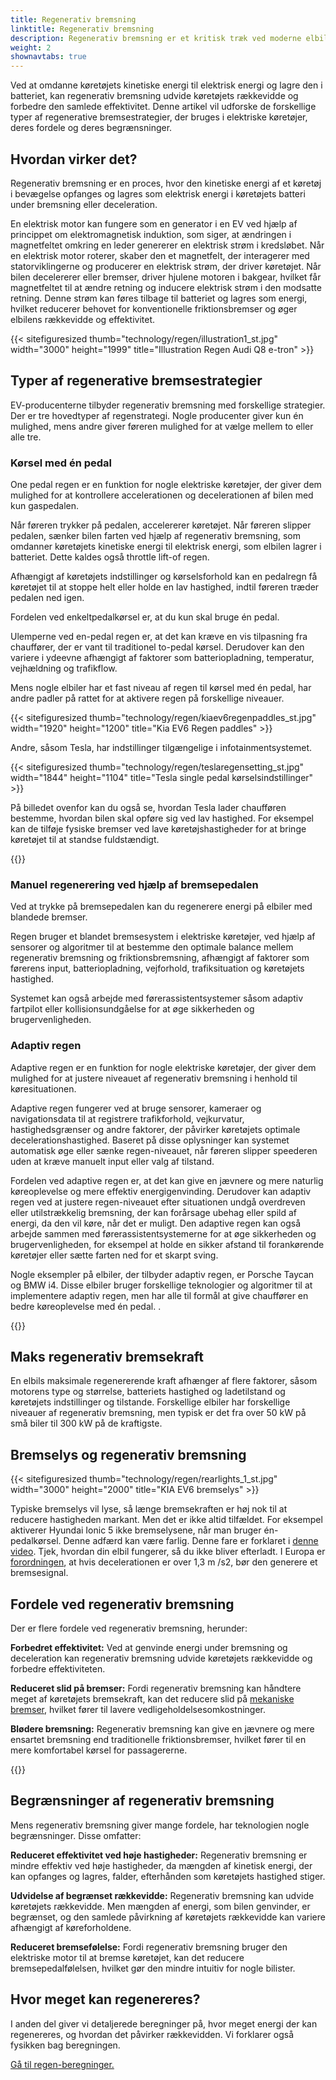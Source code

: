 ```yaml
---
title: Regenerativ bremsning
linktitle: Regenerativ bremsning
description: Regenerativ bremsning er et kritisk træk ved moderne elbiler, som gør det muligt for køretøjet at genvinde energi under bremsning og deceleration.
weight: 2
shownavtabs: true
---
```

<!-- markdownlint-disable MD033 -->
Ved at omdanne køretøjets kinetiske energi til elektrisk energi og lagre den i batteriet, kan regenerativ bremsning udvide køretøjets rækkevidde og forbedre den samlede effektivitet. Denne artikel vil udforske de forskellige typer af regenerative bremsestrategier, der bruges i elektriske køretøjer, deres fordele og deres begrænsninger.

## Hvordan virker det?

Regenerativ bremsning er en proces, hvor den kinetiske energi af et køretøj i bevægelse opfanges og lagres som elektrisk energi i køretøjets batteri under bremsning eller deceleration.

En elektrisk motor kan fungere som en generator i en EV ved hjælp af princippet om elektromagnetisk induktion, som siger, at ændringen i magnetfeltet omkring en leder genererer en elektrisk strøm i kredsløbet. Når en elektrisk motor roterer, skaber den et magnetfelt, der interagerer med statorviklingerne og producerer en elektrisk strøm, der driver køretøjet. Når bilen decelererer eller bremser, driver hjulene motoren i bakgear, hvilket får magnetfeltet til at ændre retning og inducere elektrisk strøm i den modsatte retning. Denne strøm kan føres tilbage til batteriet og lagres som energi, hvilket reducerer behovet for konventionelle friktionsbremser og øger elbilens rækkevidde og effektivitet.

{{< sitefiguresized thumb="technology/regen/illustration1_st.jpg" width="3000" height="1999" title="Illustration Regen Audi Q8 e-tron" >}}

## Typer af regenerative bremsestrategier

EV-producenterne tilbyder regenerativ bremsning med forskellige strategier. Der er tre hovedtyper af regenstrategi. Nogle producenter giver kun én mulighed, mens andre giver føreren mulighed for at vælge mellem to eller alle tre.

### Kørsel med én pedal

One pedal regen er en funktion for nogle elektriske køretøjer, der giver dem mulighed for at kontrollere accelerationen og decelerationen af ​​bilen med kun gaspedalen.

Når føreren trykker på pedalen, accelererer køretøjet. Når føreren slipper pedalen, sænker bilen farten ved hjælp af regenerativ bremsning, som omdanner køretøjets kinetiske energi til elektrisk energi, som elbilen lagrer i batteriet. Dette kaldes også throttle lift-of regen.

Afhængigt af køretøjets indstillinger og kørselsforhold kan en pedalregn få køretøjet til at stoppe helt eller holde en lav hastighed, indtil føreren træder pedalen ned igen.

Fordelen ved enkeltpedalkørsel er, at du kun skal bruge én pedal.

Ulemperne ved en-pedal regen er, at det kan kræve en vis tilpasning fra chauffører, der er vant til traditionel to-pedal kørsel. Derudover kan den variere i ydeevne afhængigt af faktorer som batteriopladning, temperatur, vejhældning og trafikflow.

Mens nogle elbiler har et fast niveau af regen til kørsel med én pedal, har andre padler på rattet for at aktivere regen på forskellige niveauer.

{{< sitefiguresized thumb="technology/regen/kiaev6regenpaddles_st.jpg" width="1920" height="1200" title="Kia EV6 Regen paddles" >}}

Andre, såsom Tesla, har indstillinger tilgængelige i infotainmentsystemet.

{{< sitefiguresized thumb="technology/regen/teslaregensetting_st.jpg" width="1844" height="1104" title="Tesla single pedal kørselsindstillinger" >}}

På billedet ovenfor kan du også se, hvordan Tesla lader chaufføren bestemme, hvordan bilen skal opføre sig ved lav hastighed. For eksempel kan de tilføje fysiske bremser ved lave køretøjshastigheder for at bringe køretøjet til at standse fuldstændigt.

{{<evkxdisplayaddarticle />}}
### Manuel regenerering ved hjælp af bremsepedalen

Ved at trykke på bremsepedalen kan du regenerere energi på elbiler med blandede bremser.

Regen bruger et blandet bremsesystem i elektriske køretøjer, ved hjælp af sensorer og algoritmer til at bestemme den optimale balance mellem regenerativ bremsning og friktionsbremsning, afhængigt af faktorer som førerens input, batteriopladning, vejforhold, trafiksituation og køretøjets hastighed.

Systemet kan også arbejde med førerassistentsystemer såsom adaptiv fartpilot eller kollisionsundgåelse for at øge sikkerheden og brugervenligheden.

### Adaptiv regen

Adaptive regen er en funktion for nogle elektriske køretøjer, der giver dem mulighed for at justere niveauet af regenerativ bremsning i henhold til køresituationen.

Adaptive regen fungerer ved at bruge sensorer, kameraer og navigationsdata til at registrere trafikforhold, vejkurvatur, hastighedsgrænser og andre faktorer, der påvirker køretøjets optimale decelerationshastighed. Baseret på disse oplysninger kan systemet automatisk øge eller sænke regen-niveauet, når føreren slipper speederen uden at kræve manuelt input eller valg af tilstand.

Fordelen ved adaptive regen er, at det kan give en jævnere og mere naturlig køreoplevelse og mere effektiv energigenvinding. Derudover kan adaptiv regen ved at justere regen-niveauet efter situationen undgå overdreven eller utilstrækkelig bremsning, der kan forårsage ubehag eller spild af energi, da den vil køre, når det er muligt. Den adaptive regen kan også arbejde sammen med førerassistentsystemerne for at øge sikkerheden og brugervenligheden, for eksempel at holde en sikker afstand til forankørende køretøjer eller sætte farten ned for et skarpt sving.

Nogle eksempler på elbiler, der tilbyder adaptiv regen, er Porsche Taycan og BMW i4. Disse elbiler bruger forskellige teknologier og algoritmer til at implementere adaptiv regen, men har alle til formål at give chauffører en bedre køreoplevelse med én pedal. .

{{<evkxdisplayaddarticle />}}

## Maks regenerativ bremsekraft

En elbils maksimale regenererende kraft afhænger af flere faktorer, såsom motorens type og størrelse, batteriets hastighed og ladetilstand og køretøjets indstillinger og tilstande. Forskellige elbiler har forskellige niveauer af regenerativ bremsning, men typisk er det fra over 50 kW på små biler til 300 kW på de kraftigste.

## Bremselys og regenerativ bremsning

{{< sitefiguresized thumb="technology/regen/rearlights_1_st.jpg" width="3000" height="2000" title="KIA EV6 bremselys" >}}

Typiske bremselys vil lyse, så længe bremsekraften er høj nok til at reducere hastigheden markant. Men det er ikke altid tilfældet. For eksempel aktiverer Hyundai Ionic 5 ikke bremselysene, når man bruger én-pedalkørsel. Denne adfærd kan være farlig. Denne fare er forklaret i [denne video](https://www.youtube.com/watch?v=U0YW7x9U5TQ). Tjek, hvordan din elbil fungerer, så du ikke bliver efterladt.
I Europa er [forordningen](https://unece.org/transport/documents/2022/02/standards/un-regulation-no-13h-revision-4-amendment-2), at hvis decelerationen er over 1,3 m /s2, bør den generere et bremsesignal.
## Fordele ved regenerativ bremsning

Der er flere fordele ved regenerativ bremsning, herunder:

**Forbedret effektivitet:** Ved at genvinde energi under bremsning og deceleration kan regenerativ bremsning udvide køretøjets rækkevidde og forbedre effektiviteten.

**Reduceret slid på bremser:** Fordi regenerativ bremsning kan håndtere meget af køretøjets bremsekraft, kan det reducere slid på [mekaniske bremser](../brakes/), hvilket fører til lavere vedligeholdelsesomkostninger.

**Blødere bremsning:** Regenerativ bremsning kan give en jævnere og mere ensartet bremsning end traditionelle friktionsbremser, hvilket fører til en mere komfortabel kørsel for passagererne.

{{<evkxdisplayaddarticle />}}

## Begrænsninger af regenerativ bremsning

Mens regenerativ bremsning giver mange fordele, har teknologien nogle begrænsninger. Disse omfatter:

**Reduceret effektivitet ved høje hastigheder:** Regenerativ bremsning er mindre effektiv ved høje hastigheder, da mængden af ​​kinetisk energi, der kan opfanges og lagres, falder, efterhånden som køretøjets hastighed stiger.

**Udvidelse af begrænset rækkevidde:** Regenerativ bremsning kan udvide køretøjets rækkevidde. Men mængden af ​​energi, som bilen genvinder, er begrænset, og den samlede påvirkning af køretøjets rækkevidde kan variere afhængigt af køreforholdene.

**Reduceret bremsefølelse:** Fordi regenerativ bremsning bruger den elektriske motor til at bremse køretøjet, kan det reducere bremsepedalfølelsen, hvilket gør den mindre intuitiv for nogle bilister.

## Hvor meget kan regenereres?

I anden del giver vi detaljerede beregninger på, hvor meget energi der kan regenereres, og hvordan det påvirker rækkevidden. Vi forklarer også fysikken bag beregningen.

[Gå til regen-beregninger.](beregninger/)